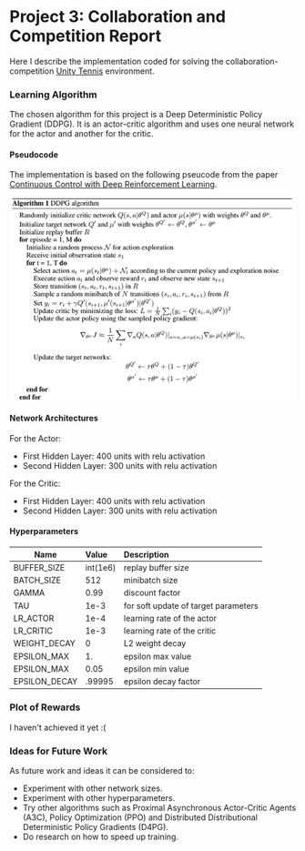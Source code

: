 # Project 3: Collaboration and Competition Report

Here I describe the implementation coded for solving the collaboration-competition [Unity Tennis](https://github.com/Unity-Technologies/ml-agents/blob/master/docs/Learning-Environment-Examples.md#tennis) environment.

### Learning Algorithm
The chosen algorithm for this project is a Deep Deterministic Policy Gradient (DDPG). It is an actor-critic algorithm and uses one neural network for the actor and another for the critic.

#### Pseudocode
The implementation is based on the following pseucode from the paper [Continuous Control with Deep Reinforcement Learning](https://arxiv.org/pdf/1509.02971.pdf).

![DDPG Pseudocode](https://github.com/abitbetter/udacity-drl-nanodegree/blob/master/p3-collaboration-competition/image/ddpg%20pseudocode2.png)

#### Network Architectures
For the Actor:
- First Hidden Layer: 400 units with relu activation
- Second Hidden Layer: 300 units with relu activation

For the Critic:
- First Hidden Layer: 400 units with relu activation
- Second Hidden Layer: 300 units with relu activation

#### Hyperparameters
| Name            | Value           | Description         |
| -------------   |:-------------   |:-----               |
| BUFFER_SIZE     | int(1e6)        | replay buffer size  |
| BATCH_SIZE      | 512             | minibatch size      |
| GAMMA           | 0.99            | discount factor     |
| TAU             | 1e-3            | for soft update of target parameters     |
| LR_ACTOR        | 1e-4            | learning rate of the actor     |
| LR_CRITIC       | 1e-3            | learning rate of the critic     |
| WEIGHT_DECAY    | 0               | L2 weight decay     |
| EPSILON_MAX     | 1.              | epsilon max value     |
| EPSILON_MAX     | 0.05            | epsilon min value     |
| EPSILON_DECAY   | .99995          | epsilon decay factor     |


### Plot of Rewards

I haven't achieved it yet :( 


### Ideas for Future Work
As future work and ideas it can be considered to:
- Experiment with other network sizes.
- Experiment with other hyperparameters.
- Try other algorithms such as Proximal Asynchronous Actor-Critic Agents (A3C), Policy Optimization (PPO) and Distributed Distributional Deterministic Policy Gradients (D4PG).
- Do research on how to speed up training.
